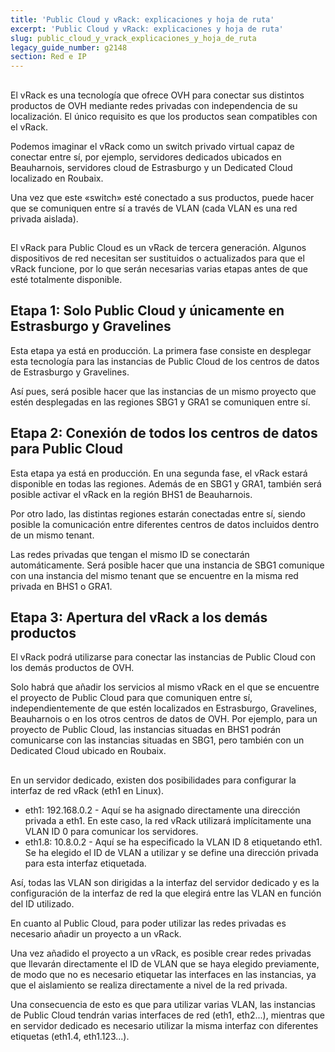 ```yaml
---
title: 'Public Cloud y vRack: explicaciones y hoja de ruta'
excerpt: 'Public Cloud y vRack: explicaciones y hoja de ruta'
slug: public_cloud_y_vrack_explicaciones_y_hoja_de_ruta
legacy_guide_number: g2148
section: Red e IP
---
```



## 
El vRack es una tecnología que ofrece OVH para conectar sus distintos productos de OVH mediante redes privadas con independencia de su localización. El único requisito es que los productos sean compatibles con el vRack.

Podemos imaginar el vRack como un switch privado virtual capaz de conectar entre sí, por ejemplo, servidores dedicados ubicados en Beauharnois, servidores cloud de Estrasburgo y un Dedicated Cloud localizado en Roubaix.

Una vez que este «switch» esté conectado a sus productos, puede hacer que se comuniquen entre sí a través de VLAN (cada VLAN es una red privada aislada).


## 
El vRack para Public Cloud es un vRack de tercera generación. Algunos dispositivos de red necesitan ser sustituidos o actualizados para que el vRack funcione, por lo que serán necesarias varias etapas antes de que esté totalmente disponible.


## Etapa 1: Solo Public Cloud y únicamente en Estrasburgo y Gravelines
Esta etapa ya está en producción.
La primera fase consiste en desplegar esta tecnología para las instancias de Public Cloud de los centros de datos de Estrasburgo y Gravelines.

Así pues, será posible hacer que las instancias de un mismo proyecto que estén desplegadas en las regiones SBG1 y GRA1 se comuniquen entre sí.


## Etapa 2: Conexión de todos los centros de datos para Public Cloud
Esta etapa ya está en producción.
En una segunda fase, el vRack estará disponible en todas las regiones. Además de en SBG1 y GRA1, también será posible activar el vRack en la región BHS1 de Beauharnois.

Por otro lado, las distintas regiones estarán conectadas entre sí, siendo posible la comunicación entre diferentes centros de datos incluidos dentro de un mismo tenant.

Las redes privadas que tengan el mismo ID se conectarán automáticamente. Será posible hacer que una instancia de SBG1 comunique con una instancia del mismo tenant que se encuentre en la misma red privada en BHS1 o GRA1.


## Etapa 3: Apertura del vRack a los demás productos
El vRack podrá utilizarse para conectar las instancias de Public Cloud con los demás productos de OVH.

Solo habrá que añadir los servicios al mismo vRack en el que se encuentre el proyecto de Public Cloud para que comuniquen entre sí, independientemente de que estén localizados en Estrasburgo, Gravelines, Beauharnois o en los otros centros de datos de OVH. Por ejemplo, para un proyecto de Public Cloud, las instancias situadas en BHS1 podrán comunicarse con las instancias situadas en SBG1, pero también con un Dedicated Cloud ubicado en Roubaix.


## 
En un servidor dedicado, existen dos posibilidades para configurar la interfaz de red vRack (eth1 en Linux).


- eth1: 192.168.0.2 - Aquí se ha asignado directamente una dirección privada a eth1. En este caso, la red vRack utilizará implícitamente una VLAN ID 0 para comunicar los servidores.
- eth1.8: 10.8.0.2 - Aquí se ha especificado la VLAN ID 8 etiquetando eth1. Se ha elegido el ID de VLAN a utilizar y se define una dirección privada para esta interfaz etiquetada.


Así, todas las VLAN son dirigidas a la interfaz del servidor dedicado y es la configuración de la interfaz de red la que elegirá entre las VLAN en función del ID utilizado.

En cuanto al Public Cloud, para poder utilizar las redes privadas es necesario añadir un proyecto a un vRack.

Una vez añadido el proyecto a un vRack, es posible crear redes privadas que llevarán directamente el ID de VLAN que se haya elegido previamente, de modo que no es necesario etiquetar las interfaces en las instancias, ya que el aislamiento se realiza directamente a nivel de la red privada.

Una consecuencia de esto es que para utilizar varias VLAN, las instancias de Public Cloud tendrán varias interfaces de red (eth1, eth2...), mientras que en servidor dedicado es necesario utilizar la misma interfaz con diferentes etiquetas (eth1.4, eth1.123...).